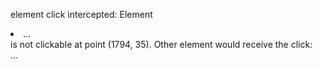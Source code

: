 element click intercepted: Element <li class="nav-item brand-navigation ng-scope" ng-click="openBrandsList()" automation="HeaderBrandsNavigation" ng-if="isLoggedIn &amp;&amp; user.user_employer &amp;&amp; currentPage !== 'account-suspension' &amp;&amp; (isTopLevelContext() || isHMAPUser())">...</li> is not clickable at point (1794, 35). Other element would receive the click: <div class="wt-cover cover-in" ng-class="{ 'cover-in': showAnimation }">...</div>
